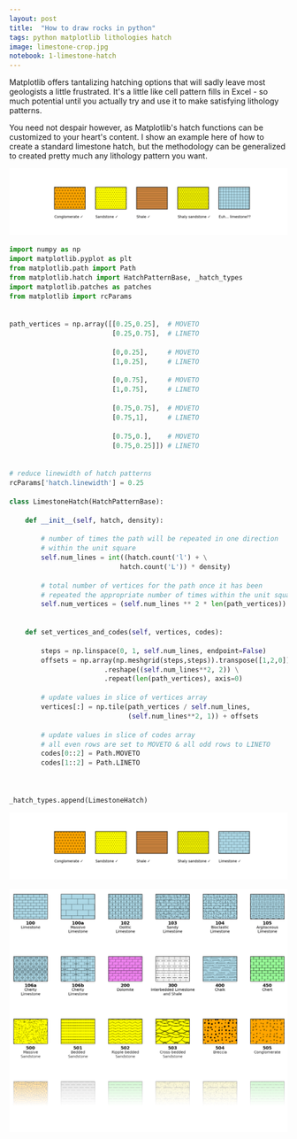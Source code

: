 ```yaml
---
layout: post
title:  "How to draw rocks in python"
tags: python matplotlib lithologies hatch
image: limestone-crop.jpg
notebook: 1-limestone-hatch
---
```


Matplotlib offers tantalizing hatching options that will sadly leave most geologists a little frustrated. It's a little like cell pattern fills in Excel - so much potential until you actually try and use it to make satisfying lithology patterns. 

You need not despair however, as Matplotlib's hatch functions can be customized to your heart's content. I show an example here of how to create a standard limestone hatch, but the methodology can be generalized to created pretty much any lithology pattern you want.

<!--more-->

![existing hatches](../assets/images/posts/article-1/hatches.png)

```python
import numpy as np
import matplotlib.pyplot as plt
from matplotlib.path import Path
from matplotlib.hatch import HatchPatternBase, _hatch_types
import matplotlib.patches as patches
from matplotlib import rcParams


path_vertices = np.array([[0.25,0.25],  # MOVETO
                          [0.25,0.75],  # LINETO
            
                          [0,0.25],     # MOVETO
                          [1,0.25],     # LINETO
                             
                          [0,0.75],     # MOVETO
                          [1,0.75],     # LINETO
                             
                          [0.75,0.75],  # MOVETO
                          [0.75,1],     # LINETO
                             
                          [0.75,0.],    # MOVETO
                          [0.75,0.25]]) # LINETO


# reduce linewidth of hatch patterns
rcParams['hatch.linewidth'] = 0.25

class LimestoneHatch(HatchPatternBase):
    
    def __init__(self, hatch, density):

        # number of times the path will be repeated in one direction
        # within the unit square
        self.num_lines = int((hatch.count('l') + \
                            hatch.count('L')) * density)   
        
        # total number of vertices for the path once it has been
        # repeated the appropriate number of times within the unit square
        self.num_vertices = (self.num_lines ** 2 * len(path_vertices))


    def set_vertices_and_codes(self, vertices, codes):
        
        steps = np.linspace(0, 1, self.num_lines, endpoint=False)
        offsets = np.array(np.meshgrid(steps,steps)).transpose([1,2,0]) \
                        .reshape((self.num_lines**2, 2)) \
                        .repeat(len(path_vertices), axis=0)
        
        # update values in slice of vertices array
        vertices[:] = np.tile(path_vertices / self.num_lines, 
                              (self.num_lines**2, 1)) + offsets
        
        # update values in slice of codes array
        # all even rows are set to MOVETO & all odd rows to LINETO
        codes[0::2] = Path.MOVETO
        codes[1::2] = Path.LINETO



_hatch_types.append(LimestoneHatch)
```




![custom hatche](../assets/images/posts/article-1/custom_hatches.png)




![hatch dictionary](../assets/images/posts/article-1/hatch_dictionary.png)